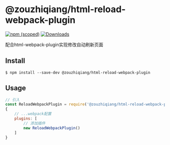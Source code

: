# @zouzhiqiang/html-reload-webpack-plugin

[![npm (scoped)](https://img.shields.io/npm/v/@zouzhiqiang/html-reload-webpack-plugin.svg)](https://www.npmjs.com/package/@zouzhiqiang/html-reload-webpack-plugin)
[![Downloads](http://img.shields.io/npm/dm/gulp-cli.svg)](https://www.npmjs.com/package/@zouzhiqiang/html-reload-webpack-plugin)

配合html-webpack-plugin实现修改自动刷新页面

## Install

```
$ npm install --save-dev @zouzhiqiang/html-reload-webpack-plugin
```

## Usage

```javascript
// 引入
const ReloadWebpackPlugin = require('@zouzhiqiang/html-reload-webpack-plugin');
{
    // ...webpack配置
    plugins: [
        // 添加插件
        new ReloadWebpackPlugin()
    ]
}
```
